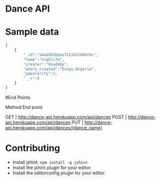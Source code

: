 Dance API
====================================================

# Sample data

```Javascript
[
    {
        "_id":"54ad583b8ae711182106bf6c",
        "name":"highlife",
        "creator":"Osadebe",
        "where_created":"Enugu,Nigeria",
        "popularity":3,
        "__v":0
    }
]
```

#End Points

Method       End point

GET          | http://dance-api.herokuapp.com/api/dances
POST         | http://dance-api.herokuapp.com/api/dances
PUT          | http://dance-api.herokuapp.com/api/dances/{dance_name}

# Contributing
+ Install jshint: `npm install -g jshint`
+ Install the jshint plugin for your editor.
+ Install the editorconfig plugin for your editor.
